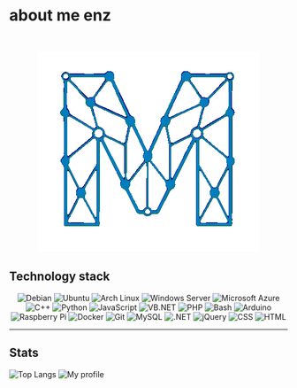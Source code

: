 <!-- Intro -->
# about me enz

</br>

<p align="center">
  <img src="img/high-nobg.gif" alt="high" />



</br>

<!-- Tech -->

## Technology stack
<p align="center">
    <img src="https://custom-icon-badges.demolab.com/badge/Debian-A81D33?logo=debian&logoColor=white" alt="Debian" />
    <img src="https://custom-icon-badges.demolab.com/badge/Ubuntu-E95420?logo=ubuntu&logoColor=white" alt="Ubuntu" />
    <img src="https://custom-icon-badges.demolab.com/badge/Arch%20Linux-1793D1?logo=arch-linux&logoColor=white" alt="Arch Linux" />
    <img src="https://custom-icon-badges.demolab.com/badge/Windows%20Server-0078D6?logo=microsoft&logoColor=white" alt="Windows Server" />
    <img src="https://custom-icon-badges.demolab.com/badge/Microsoft%20Azure-0089D6?logo=msazure&logoColor=white" alt="Microsoft Azure" />
    <img src="https://custom-icon-badges.demolab.com/badge/C%2B%2B-00599C?logo=cpp&logoColor=white" alt="C++" />
    <img src="https://custom-icon-badges.demolab.com/badge/Python-3776AB?logo=python&logoColor=white" alt="Python" />
    <img src="https://custom-icon-badges.demolab.com/badge/JavaScript-F7DF1E?logo=javascript&logoColor=black" alt="JavaScript" />
    <img src="https://custom-icon-badges.demolab.com/badge/VB.NET-512BD4?logo=dotnet&logoColor=white" alt="VB.NET" />
    <img src="https://custom-icon-badges.demolab.com/badge/PHP-777BB4?logo=php&logoColor=white" alt="PHP" />
    <img src="https://custom-icon-badges.demolab.com/badge/Bash-4EAA25?logo=gnubash&logoColor=white" alt="Bash" />
    <img src="https://custom-icon-badges.demolab.com/badge/Arduino-CB2C2C?logo=arduino&logoColor=white" alt="Arduino" />
    <img src="https://custom-icon-badges.demolab.com/badge/Raspberry%20Pi-C51A4A?logo=raspberrypi&logoColor=white" alt="Raspberry Pi" />
    <img src="https://custom-icon-badges.demolab.com/badge/Docker-2496ED?logo=docker&logoColor=white" alt="Docker" />
    <img src="https://custom-icon-badges.demolab.com/badge/Git-F05032?logo=git&logoColor=white" alt="Git" />
    <img src="https://custom-icon-badges.demolab.com/badge/MySQL-4479A1?logo=mysql&logoColor=white" alt="MySQL" />
    <img src="https://custom-icon-badges.demolab.com/badge/.NET-512BD4?logo=dotnet&logoColor=white" alt=".NET" />
    <img src="https://custom-icon-badges.demolab.com/badge/jQuery-0769AD?logo=jquery&logoColor=white" alt="jQuery" />
    <img src="https://custom-icon-badges.demolab.com/badge/CSS-1572B6?logo=css3&logoColor=white" alt="CSS" />
    <img src="https://custom-icon-badges.demolab.com/badge/HTML-E34F26?logo=html5&logoColor=white" alt="HTML" />
</p>

---
<!-- Stats -->
## Stats
![Top Langs](https://stats.tov.monster/api/top-langs/?username=monstertov&theme=dark&langs_count=5)
![My profile](https://stats.tov.monster/api?username=monstertov&include_all_commits=true&theme=dark&hide_rank=true&line_height=40&show_icons=true)

